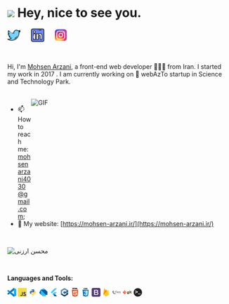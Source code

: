 <h1><img src="https://emojis.slackmojis.com/emojis/images/1531849430/4246/blob-sunglasses.gif?1531849430" width="30"/> Hey, nice to see you.</h1>

<p align="left">
<a href="https://twitter.com/mohsen_arzanii" target="_blank"><img height="30" src="https://raw.githubusercontent.com/AbhishekMaira10/AbhishekMaira10/master/Resources/png/twitter.png?raw=true"></a>&nbsp;&nbsp;&nbsp;&nbsp;&nbsp;
<a href="https://www.linkedin.com/in/Mohsen-Arzanii/" target="_blank"><img height="30" src="https://raw.githubusercontent.com/AbhishekMaira10/AbhishekMaira10/master/linkedin.png?raw=true"></a>&nbsp;&nbsp;&nbsp;&nbsp;&nbsp;
<a href="https://www.instagram.com/Arzani.Mohsen/" target="_blank"><img height="30" src="https://raw.githubusercontent.com/AbhishekMaira10/AbhishekMaira10/master/Resources/png/instagram.png?raw=true"></a>&nbsp;&nbsp;&nbsp;&nbsp;&nbsp;
</p>

<br>

Hi, I'm [Mohsen Arzani](https://mohsen-arzani.ir/), a front-end web developer 👨🏻‍💻 from Iran. I started my work in 2017 . I am currently working on 🔭 webAzTo startup in Science and Technology Park.

<br>

<img align="right" alt="GIF" src="https://github.com/abhisheknaiidu/abhisheknaiidu/blob/master/code.gif?raw=true" style='width:450px;height:250px;' />

 - 📫 How to reach me: [mohsenarzani4030@gmail.com](mailto:mohsenarzani4030@gmail.com);
 - 🔗 My website: [https://mohsen-arzani.ir/](https://mohsen-arzani.ir/)
 
 <br>

 <p align="left"> <img src="https://komarev.com/ghpvc/?username=Mohsen-Arzanii" alt="محسن ارزنی" /> </p>
 
 </br>

**Languages and Tools:**
<br>

<code><img height="20" src="https://raw.githubusercontent.com/github/explore/80688e429a7d4ef2fca1e82350fe8e3517d3494d/topics/visual-studio-code/visual-studio-code.png"></code>
<code><img height="20" src="https://raw.githubusercontent.com/github/explore/80688e429a7d4ef2fca1e82350fe8e3517d3494d/topics/javascript/javascript.png"></code>
<code><img height="20" src="https://raw.githubusercontent.com/github/explore/80688e429a7d4ef2fca1e82350fe8e3517d3494d/topics/python/python.png"></code>
<code><img height="20" src="https://raw.githubusercontent.com/github/explore/80688e429a7d4ef2fca1e82350fe8e3517d3494d/topics/dart/dart.png"></code>
<code><img height="20" src="https://raw.githubusercontent.com/github/explore/80688e429a7d4ef2fca1e82350fe8e3517d3494d/topics/flutter/flutter.png"></code>
<code><img height="20" src="https://raw.githubusercontent.com/github/explore/80688e429a7d4ef2fca1e82350fe8e3517d3494d/topics/cpp/cpp.png"></code>
<code><img height = "20" src = "https://raw.githubusercontent.com/github/explore/80688e429a7d4ef2fca1e82350fe8e3517d3494d/topics/html/html.png"></code>
<code><img height = "20" src = "https://raw.githubusercontent.com/github/explore/80688e429a7d4ef2fca1e82350fe8e3517d3494d/topics/css/css.png"></code>
<code><img height = "20" src = "https://raw.githubusercontent.com/github/explore/80688e429a7d4ef2fca1e82350fe8e3517d3494d/topics/bootstrap/bootstrap.png"></code>
<code><img height="20" src="https://raw.githubusercontent.com/github/explore/80688e429a7d4ef2fca1e82350fe8e3517d3494d/topics/firebase/firebase.png"></code>
<code><img height="20" src="https://raw.githubusercontent.com/github/explore/80688e429a7d4ef2fca1e82350fe8e3517d3494d/topics/flask/flask.png"></code>
<code><img height="20" src="https://raw.githubusercontent.com/github/explore/80688e429a7d4ef2fca1e82350fe8e3517d3494d/topics/git/git.png"></code>
<code><img height="20" src="https://raw.githubusercontent.com/github/explore/80688e429a7d4ef2fca1e82350fe8e3517d3494d/topics/terminal/terminal.png"></code>

